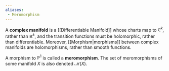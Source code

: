 ```yaml
---
aliases:
 - Meromorphism
---
```

A **complex manifold** is a [[Differentiable Manifold]] whose charts map to $\mathbb{C}^k$, rather than $\mathbb{R}^k$, and the transition functions must be holomorphic, rather than differentiable. Moreover, [[Morphism|morphisms]] between complex manifolds are holomorphisms, rather than smooth functions.

A morphism to $\mathbb{P}^1$ is called a **meromorphism**. The set of meromorphisms of some manifold $X$ is also denoted $\mathcal{M}(X)$.